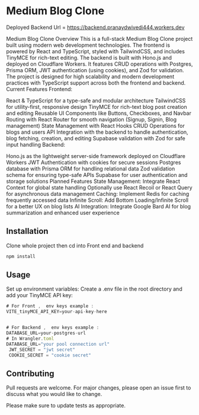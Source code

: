 # Medium Blog Clone

Deployed Backend Url = https://backend.pranaydwivedi444.workers.dev

Medium Blog Clone
Overview
This is a full-stack Medium Blog Clone project built using modern web development technologies. The frontend is powered by React and TypeScript, styled with TailwindCSS, and includes TinyMCE for rich-text editing. The backend is built with Hono.js and deployed on Cloudflare Workers. It features CRUD operations with Postgres, Prisma ORM, JWT authentication (using cookies), and Zod for validation. The project is designed for high scalability and modern development practices with TypeScript support across both the frontend and backend.
Current Features
Frontend:

React & TypeScript for a type-safe and modular architecture
TailwindCSS for utility-first, responsive design
TinyMCE for rich-text blog post creation and editing
Reusable UI Components like Buttons, Checkboxes, and Navbar
Routing with React Router for smooth navigation (Signup, Signin, Blog management)
State Management with React Hooks
CRUD Operations for blogs and users
API Integration with the backend to handle authentication, blog fetching, creation, and editing
Supabase validation with Zod for safe input handling
Backend:

Hono.js as the lightweight server-side framework deployed on Cloudflare Workers
JWT Authentication with cookies for secure sessions
Postgres database with Prisma ORM for handling relational data
Zod validation schema for ensuring type-safe APIs
Supabase for user authentication and storage solutions
Planned Features
State Management:
Integrate React Context for global state handling
Optionally use React Recoil or React Query for asynchronous data management
Caching:
Implement Redis for caching frequently accessed data
Infinite Scroll:
Add Bottom Loading/Infinite Scroll for a better UX on blog lists
AI Integration:
Integrate Google Bard AI for blog summarization and enhanced user experience
## Installation

Clone whole project then  cd into Front end and backend 

```bash
npm install 
```

## Usage
Set up environment variables: Create a .env file in the root directory and add your TinyMCE API key:
```javascript
# For Front ,  env keys example :
VITE_tinyMCE_API_KEY=your-api-key-here


# For Backend ,  env keys example :
DATABASE_URL=your-postgres-url
# In Wrangler.toml
DATABASE_URL="your pool connection url"
 JWT_SECRET = "jwt secret"
 COOKIE_SECRET = "cookie secret"
```

## Contributing

Pull requests are welcome. For major changes, please open an issue first
to discuss what you would like to change.

Please make sure to update tests as appropriate.

